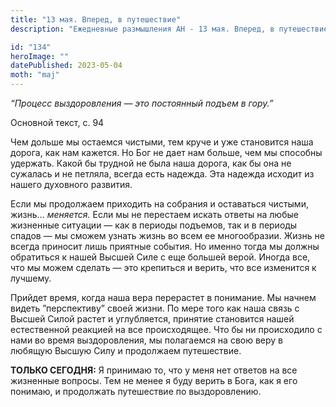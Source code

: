 ```yaml
---
title: "13 мая. Вперед, в путешествие"
description: "Ежедневные размышления АН - 13 мая. Вперед, в путешествие"

id: "134"
heroImage: ""
datePublished: 2023-05-04
moth: "maj"
---
```


_“Процесс выздоровления — это постоянный подъем в гору.”_

Основной текст, с. 94

Чем дольше мы остаемся чистыми, тем круче и уже становится наша дорога, как
нам кажется. Но Бог не дает нам больше, чем мы способны удержать. Какой бы
трудной не была наша дорога, как бы она не сужалась и не петляла, всегда есть
надежда. Эта надежда исходит из нашего духовного развития.

Если мы продолжаем приходить на собрания и оставаться чистыми, жизнь…
_меняется._ Если мы не перестаем искать ответы на любые жизненные ситуации —
как в периоды подъемов, так и в периоды спадов — мы сможем узнать жизнь во
всем ее многообразии. Жизнь не всегда приносит лишь приятные события. Но
именно тогда мы должны обратиться к нашей Высшей Силе с еще большей верой.
Иногда все, что мы можем сделать — это крепиться и верить, что все изменится к
лучшему.

Прийдет время, когда наша вера перерастет в понимание. Мы начнем видеть
”перспективу” своей жизни. По мере того как наша связь с Высшей Силой растет и
углубляется, принятие становится нашей естественной реакцией на все
происходящее. Что бы ни происходило с нами во время выздоровления, мы
полагаемся на свою веру в любящую Высшую Силу и продолжаем путешествие.

**ТОЛЬКО СЕГОДНЯ:** Я принимаю то, что у меня нет ответов на все жизненные
вопросы. Тем не менее я буду верить в Бога, как я его понимаю, и продолжать
путешествие по выздоровлению.
